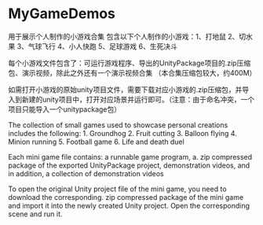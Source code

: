 # MyGameDemos
用于展示个人制作的小游戏合集 
包含以下个人制作的小游戏：1、打地鼠 2、切水果 3、气球飞行 4、小人快跑 5、足球游戏 6、生死决斗

每个小游戏文件包含了：可运行游戏程序、导出的UnityPackage项目的.zip压缩包、演示视频，除此之外还有一个演示视频合集
（本合集压缩包较大，约400M）

如需打开小游戏的原始unity项目文件，需要下载对应小游戏的.zip压缩包，并导入到新建的unity项目中，打开对应场景并运行即可。（注意：由于命名冲突，一个项目只能导入一个unitypackage包）

The collection of small games used to showcase personal creations includes the following: 1. Groundhog 2. Fruit cutting 3. Balloon flying 4. Minion running 5. Football game 6. Life and death duel

Each mini game file contains: a runnable game program, a. zip compressed package of the exported UnityPackage project, demonstration videos, and in addition, a collection of demonstration videos

To open the original Unity project file of the mini game, you need to download the corresponding. zip compressed package of the mini game and import it into the newly created Unity project. Open the corresponding scene and run it.
